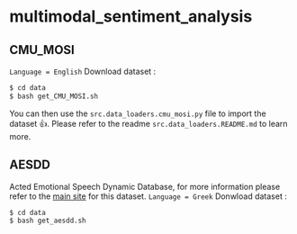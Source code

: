 # multimodal_sentiment_analysis


## CMU_MOSI
`Language = English`
Download dataset :
```bash
$ cd data 
$ bash get_CMU_MOSI.sh
```

You can then use the `src.data_loaders.cmu_mosi.py` file to import the dataset 👍. Please refer to the readme `src.data_loaders.README.md` to learn more.


## AESDD
Acted Emotional Speech Dynamic Database, for more information please refer to the [main site](http://m3c.web.auth.gr/research/aesdd-speech-emotion-recognition/) for this dataset.
`Language = Greek`
Donwload dataset :

```bash
$ cd data
$ bash get_aesdd.sh
```